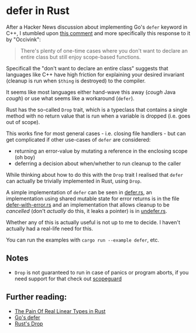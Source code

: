 defer in Rust
=============

After a Hacker News discussion about implementing Go's `defer` keyword in C++,
I stumbled upon [this comment](https://news.ycombinator.com/item?id=15523589)
and more specifically this response to it by "Occivink":

> There's plenty of one-time cases where you don't want to declare an entire
> class but still enjoy scope-based functions.

Specificall the "don't want to declare an entire class" suggests that languages
like C++ have high friction for explaining your desired invariant (cleanup is
run when `$thing` is destroyed) to the compiler.

It seems like most languages either hand-wave this away (*cough* Java *cough*)
or use what seems like a workaround (`defer`).

Rust has the so-called `Drop` trait, which is a typeclass that contains a single
method with no return value that is run when a variable is dropped (i.e. goes out
of scope).

This works fine for most general cases - i.e. closing file handlers - but can
get complicated if other use-cases of `defer` are considered:

* returning an error-value by mutating a reference in the enclosing scope (oh boy)
* deferring a decision about when/whether to run cleanup to the caller

While thinking about how to do this with the `Drop` trait I realised that `defer`
can actually be trivially implemented in Rust, using `Drop`.

A simple implementation of `defer` can be seen in [defer.rs](examples/defer.rs),
an implementation using shared mutable state for error returns is in the file
[defer-with-error.rs](examples/defer-with-error.rs) and an implementation that
allows cleanup to be *cancelled* (don't _actually_ do this, it leaks a pointer)
is in [undefer.rs](examples/undefer.rs).

Whether any of this is actually useful is not up to me to decide. I haven't
actually had a real-life need for this.

You can run the examples with `cargo run --example defer`, etc.

## Notes

* `Drop` is not guaranteed to run in case of panics or program aborts, if you
  need support for that check out [scopeguard](https://github.com/bluss/scopeguard)


## Further reading:

* [The Pain Of Real Linear Types in Rust](https://gankro.github.io/blah/linear-rust/)
* [Go's defer](https://tour.golang.org/flowcontrol/12)
* [Rust's Drop](https://doc.rust-lang.org/std/ops/trait.Drop.html)
